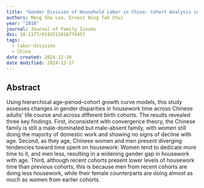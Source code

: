 ```yaml
---
title: "Gender Division of Household Labor in China: Cohort Analysis in Life Course Patterns"
authors: Meng Sha Luo, Ernest Wing Tak Chui
year: "2018"
journal: Journal of Family Issues
doi: 10.1177/0192513X18776457
tags:
  - labor-division
  - China
date created: 2024-12-16
date modified: 2024-12-17
---
```


## Abstract

Using hierarchical age–period–cohort growth curve models, this study assesses changes in gender disparities in housework time across Chinese adults' life course and across different birth cohorts. The results revealed three key findings. First, inconsistent with convergence theory, the Chinese family is still a male-dominated but male-absent family, with women still doing the majority of domestic work and showing no signs of decline with age. Second, as they age, Chinese women and men present diverging tendencies toward time spent on housework: Women tend to dedicate more time to it, and men less, resulting in a widening gender gap in housework with age. Third, although recent cohorts present lower levels of housework time than previous cohorts, this is because men from recent cohorts are doing less housework, while their female counterparts are doing almost as much as women from earlier cohorts.
